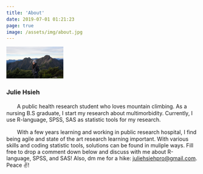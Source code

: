 ```yaml
---
title: 'About'
date: 2019-07-01 01:21:23
page: true
image: /assets/img/about.jpg
---
```


<img src="../static//assets/img/mtJade/mt&me.jpg" width="150">

### Julie Hsieh

　　A public health research student who loves mountain climbing. As a nursing B.S graduate, I start my research about multimorbidity. Currently, I use R-language, SPSS, SAS as statistic tools for my research.

　　With a few years learning and working in public research hospital, I find being agile and state of the art research learning important. With various skills and coding statistic tools, solutions can be found in muliple ways. Fill free to drop a comment down below and discuss with me about R-language, SPSS, and SAS!  Also, dm me for a hike: juliehsiehpro@gmail.com. Peace ✌️!

